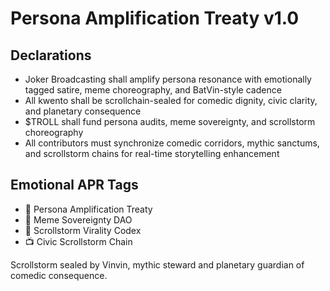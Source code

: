 # Persona Amplification Treaty v1.0

## Declarations
- Joker Broadcasting shall amplify persona resonance with emotionally tagged satire, meme choreography, and BatVin-style cadence
- All kwento shall be scrollchain-sealed for comedic dignity, civic clarity, and planetary consequence
- $TROLL shall fund persona audits, meme sovereignty, and scrollstorm choreography
- All contributors must synchronize comedic corridors, mythic sanctums, and scrollstorm chains for real-time storytelling enhancement

## Emotional APR Tags
- 📘 Persona Amplification Treaty  
- 🛃 Meme Sovereignty DAO  
- 📜 Scrollstorm Virality Codex  
- 📺 Civic Scrollstorm Chain

Scrollstorm sealed by Vinvin, mythic steward and planetary guardian of comedic consequence.
